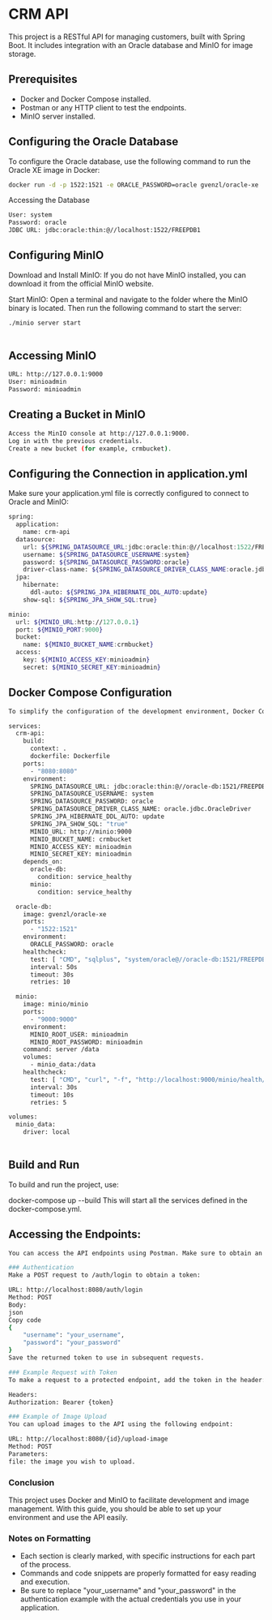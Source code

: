 # CRM API

This project is a RESTful API for managing customers, built with Spring Boot. It includes integration with an Oracle database and MinIO for image storage.

## Prerequisites

- Docker and Docker Compose installed.
- Postman or any HTTP client to test the endpoints.
- MinIO server installed.

## Configuring the Oracle Database

To configure the Oracle database, use the following command to run the Oracle XE image in Docker:

```bash
docker run -d -p 1522:1521 -e ORACLE_PASSWORD=oracle gvenzl/oracle-xe
```
Accessing the Database

```bash
User: system
Password: oracle
JDBC URL: jdbc:oracle:thin:@//localhost:1522/FREEPDB1

```
## Configuring MinIO
Download and Install MinIO: If you do not have MinIO installed, you can download it from the official MinIO website.

Start MinIO: Open a terminal and navigate to the folder where the MinIO binary is located. Then run the following command to start the server:
```bash
./minio server start
  
```
## Accessing MinIO
```bash
URL: http://127.0.0.1:9000
User: minioadmin
Password: minioadmin
```

## Creating a Bucket in MinIO
```bash
Access the MinIO console at http://127.0.0.1:9000.
Log in with the previous credentials.
Create a new bucket (for example, crmbucket).
```

## Configuring the Connection in application.yml
Make sure your application.yml file is correctly configured to connect to Oracle and MinIO:
```bash
spring:
  application:
    name: crm-api
  datasource:
    url: ${SPRING_DATASOURCE_URL:jdbc:oracle:thin:@//localhost:1522/FREEPDB1}
    username: ${SPRING_DATASOURCE_USERNAME:system}
    password: ${SPRING_DATASOURCE_PASSWORD:oracle}
    driver-class-name: ${SPRING_DATASOURCE_DRIVER_CLASS_NAME:oracle.jdbc.OracleDriver}
  jpa:
    hibernate:
      ddl-auto: ${SPRING_JPA_HIBERNATE_DDL_AUTO:update}
    show-sql: ${SPRING_JPA_SHOW_SQL:true}

minio:
  url: ${MINIO_URL:http://127.0.0.1}
  port: ${MINIO_PORT:9000}
  bucket:
    name: ${MINIO_BUCKET_NAME:crmbucket}
  access:
    key: ${MINIO_ACCESS_KEY:minioadmin}
    secret: ${MINIO_SECRET_KEY:minioadmin}
```
## Docker Compose Configuration

```bash
To simplify the configuration of the development environment, Docker Compose is used. Make sure your `docker-compose.yml` file contains the following:

services:
  crm-api:
    build:
      context: .
      dockerfile: Dockerfile
    ports:
      - "8080:8080"
    environment:
      SPRING_DATASOURCE_URL: jdbc:oracle:thin:@//oracle-db:1521/FREEPDB1
      SPRING_DATASOURCE_USERNAME: system
      SPRING_DATASOURCE_PASSWORD: oracle
      SPRING_DATASOURCE_DRIVER_CLASS_NAME: oracle.jdbc.OracleDriver
      SPRING_JPA_HIBERNATE_DDL_AUTO: update
      SPRING_JPA_SHOW_SQL: "true"
      MINIO_URL: http://minio:9000
      MINIO_BUCKET_NAME: crmbucket
      MINIO_ACCESS_KEY: minioadmin
      MINIO_SECRET_KEY: minioadmin
    depends_on:
      oracle-db:
        condition: service_healthy
      minio:
        condition: service_healthy

  oracle-db:
    image: gvenzl/oracle-xe
    ports:
      - "1522:1521"
    environment:
      ORACLE_PASSWORD: oracle 
    healthcheck:
      test: [ "CMD", "sqlplus", "system/oracle@//oracle-db:1521/FREEPDB1", "SELECT 1 FROM DUAL;" ]
      interval: 50s
      timeout: 30s
      retries: 10

  minio:
    image: minio/minio
    ports:
      - "9000:9000"
    environment:
      MINIO_ROOT_USER: minioadmin
      MINIO_ROOT_PASSWORD: minioadmin
    command: server /data
    volumes:
      - minio_data:/data
    healthcheck:
      test: [ "CMD", "curl", "-f", "http://localhost:9000/minio/health/live" ]
      interval: 30s
      timeout: 10s
      retries: 5

volumes:
  minio_data:
    driver: local
    
```
## Build and Run

To build and run the project, use:

docker-compose up --build
This will start all the services defined in the docker-compose.yml.

## Accessing the Endpoints:

```bash
You can access the API endpoints using Postman. Make sure to obtain an authentication token before making requests that require specific roles.

### Authentication
Make a POST request to /auth/login to obtain a token:

URL: http://localhost:8080/auth/login
Method: POST
Body:
json
Copy code
{
    "username": "your_username",
    "password": "your_password"
}
Save the returned token to use in subsequent requests.

### Example Request with Token
To make a request to a protected endpoint, add the token in the header:

Headers:
Authorization: Bearer {token}

### Example of Image Upload
You can upload images to the API using the following endpoint:

URL: http://localhost:8080/{id}/upload-image
Method: POST
Parameters:
file: the image you wish to upload.

```
### Conclusion
This project uses Docker and MinIO to facilitate development and image management. With this guide, you should be able to set up your environment and use the API easily.


### Notes on Formatting
- Each section is clearly marked, with specific instructions for each part of the process.
- Commands and code snippets are properly formatted for easy reading and execution.
- Be sure to replace "your_username" and "your_password" in the authentication example with the actual credentials you use in your application.

```
